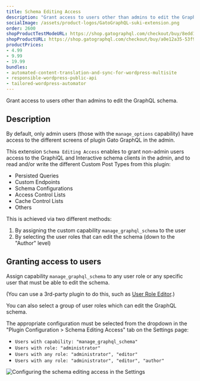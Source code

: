 ```yaml
---
title: Schema Editing Access
description: "Grant access to users other than admins to edit the GraphQL schema."
socialImage: /assets/product-logos/GatoGraphQL-suki-extension.png
order: 2600
shopProductTestModeURL: https://shop.gatographql.com/checkout/buy/8edd16a5-ce4e-41bc-973e-940c5bccc2fd
shopProductURL: https://shop.gatographql.com/checkout/buy/a0e12a35-53f9-47fe-be84-55ff91896805
productPrices:
- 4.99
- 9.99
- 19.99
bundles:
- automated-content-translation-and-sync-for-wordpress-multisite
- responsible-wordpress-public-api
- tailored-wordpress-automator
---
```


Grant access to users other than admins to edit the GraphQL schema.

## Description

By default, only admin users (those with the `manage_options` capability) have access to the different screens of plugin Gato GraphQL in the admin.

This extension `Schema Editing Access` enables to grant non-admin users access to the GraphiQL and Interactive schema clients in the admin, and to read and/or write the different Custom Post Types from this plugin:

- Persisted Queries
- Custom Endpoints
- Schema Configurations
- Access Control Lists
- Cache Control Lists
- Others

This is achieved via two different methods:

1. By assigning the custom capability `manage_graphql_schema` to the user
2. By selecting the user roles that can edit the schema (down to the "Author" level)

## Granting access to users

Assign capability `manage_graphql_schema` to any user role or any specific user that must be able to edit the schema.

(You can use a 3rd-party plugin to do this, such as <a href="https://wordpress.org/plugins/user-role-editor/" target="_blank">User Role Editor</a>.)

You can also select a group of user roles which can edit the GraphQL schema.

The appropriate configuration must be selected from the dropdown in the "Plugin Configuration > Schema Editing Access" tab on the Settings page:

- `Users with capability: "manage_graphql_schema"`
- `Users with role: "administrator"`
- `Users with any role: "administrator", "editor"`
- `Users with any role: "administrator", "editor", "author"`

<div class="img-width-1024" markdown=1>

![Configuring the schema editing access in the Settings](/assets/extensions/upstream-pro/settings-schema-editing-access.png "Configuring the schema editing access in the Settings")

</div>

<!-- ## Bundles including extension

- [“All in One Toolbox for WordPress” Bundle](../../bundles/all-in-one-toolbox-for-wordpress)
- [“Responsible WordPress Public API” Bundle](../../bundles/responsible-wordpress-public-api) -->
